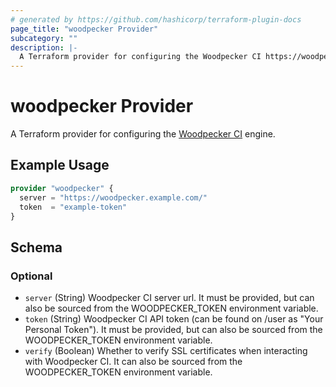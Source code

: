 ```yaml
---
# generated by https://github.com/hashicorp/terraform-plugin-docs
page_title: "woodpecker Provider"
subcategory: ""
description: |-
  A Terraform provider for configuring the Woodpecker CI https://woodpecker-ci.org/ engine.
---
```


# woodpecker Provider

A Terraform provider for configuring the [Woodpecker CI](https://woodpecker-ci.org/) engine.

## Example Usage

```terraform
provider "woodpecker" {
  server = "https://woodpecker.example.com/"
  token  = "example-token"
}
```

<!-- schema generated by tfplugindocs -->
## Schema

### Optional

- `server` (String) Woodpecker CI server url. It must be provided, but
					can also be sourced from the WOODPECKER_TOKEN environment
					variable.
- `token` (String) Woodpecker CI API token (can be found on /user
					as \"Your Personal Token\"). It must be provided, but
					can also be sourced from the WOODPECKER_TOKEN environment
					variable.
- `verify` (Boolean) Whether to verify SSL certificates when 
					interacting with Woodpecker CI. It can also be sourced
					from the WOODPECKER_TOKEN environment variable.

